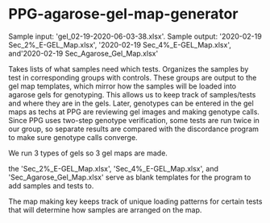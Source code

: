 # PPG-agarose-gel-map-generator

Sample input: 'gel_02-19-2020-06-03-38.xlsx'. 
Sample output: '2020-02-19 Sec_2%_E-GEL_Map.xlsx', '2020-02-19 Sec_4%_E-GEL_Map.xlsx', and'2020-02-19 Sec_Agarose_Gel_Map.xlsx'

Takes lists of what samples need which tests. Organizes the samples by test in corresponding groups with controls.
These groups are output to the gel map templates, which mirror how the samples will be loaded into agarose gels for genotyping.
This allows us to keep track of samples/tests and where they are in the gels. 
Later, genotypes can be entered in the gel maps as techs at PPG are reviewing gel images and making genotype calls. 
Since PPG uses two-step genotype verification, some tests are run twice in our group, so separate results are compared with the
discordance program to make sure genotype calls converge.

We run 3 types of gels so 3 gel maps are made. 

the 'Sec_2%_E-GEL_Map.xlsx', 'Sec_4%_E-GEL_Map.xlsx', and 'Sec_Agarose_Gel_Map.xlsx' serve as blank templates for the program to add
samples and tests to. 

The map making key keeps track of unique loading patterns for certain tests that will determine how samples are arranged on the map.


